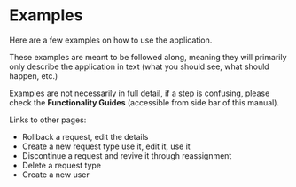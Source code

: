 # Examples
Here are a few examples on how to use the application.  <br/>

These examples are meant to be followed along, meaning they will primarily only describe the application in text (what you should see, what should happen, etc.)<br/>

Examples are not necessarily in full detail, if a step is confusing, please check the **Functionality Guides** (accessible from side bar of this manual).
<br/>


Links to other pages:
- Rollback a request, edit the details
- Create a new request type use it, edit it, use it
- Discontinue a request and revive it through reassignment
- Delete a request type
- Create a new user